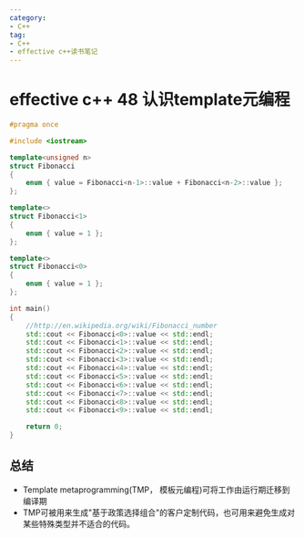 ```yaml
---
category: 
- C++
tag:
- C++
- effective c++读书笔记
---
```


# effective c++ 48 认识template元编程

```cpp
#pragma once

#include <iostream>

template<unsigned n>
struct Fibonacci
{
	enum { value = Fibonacci<n-1>::value + Fibonacci<n-2>::value };
};

template<>
struct Fibonacci<1>
{
	enum { value = 1 };
};

template<>
struct Fibonacci<0>
{
	enum { value = 1 };
};

int main()
{
	//http://en.wikipedia.org/wiki/Fibonacci_number
	std::cout << Fibonacci<0>::value << std::endl;
	std::cout << Fibonacci<1>::value << std::endl;
	std::cout << Fibonacci<2>::value << std::endl;
	std::cout << Fibonacci<3>::value << std::endl;
	std::cout << Fibonacci<4>::value << std::endl;
	std::cout << Fibonacci<5>::value << std::endl;
	std::cout << Fibonacci<6>::value << std::endl;
	std::cout << Fibonacci<7>::value << std::endl;
	std::cout << Fibonacci<8>::value << std::endl;
	std::cout << Fibonacci<9>::value << std::endl;

	return 0;
}
```

## 总结
- Template metaprogramming(TMP， 模板元编程)可将工作由运行期迁移到编译期
- TMP可被用来生成"基于政策选择组合"的客户定制代码，也可用来避免生成对某些特殊类型并不适合的代码。



